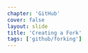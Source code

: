 ```yaml
---
chapter: 'GitHub'
cover: false
layout: slide
title: 'Creating a Fork'
tags: ['github/forking']
---
```


